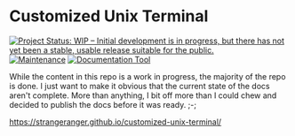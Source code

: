 # Customized Unix Terminal

<a href="https://www.repostatus.org/#wip"><img src="https://www.repostatus.org/badges/latest/wip.svg" alt="Project Status: WIP – Initial development is in progress, but there has not yet been a stable, usable release suitable for the public." /></a>
[![Maintenance](https://img.shields.io/maintenance/yes/2021)](https://img.shields.io/maintenance/yes/2021)
[![Documentation Tool](https://img.shields.io/static/v1?label=created%20with&message=material%20for%20mkdocs&color=blue)](https://github.com/squidfunk/mkdocs-material)

While the content in this repo is a work in progress, the majority of the repo is done. I just want to make it obvious that the current state of the docs aren't complete. More than anything, I bit off more than I could chew and decided to publish the docs before it was ready. ;-;

https://strangeranger.github.io/customized-unix-terminal/
